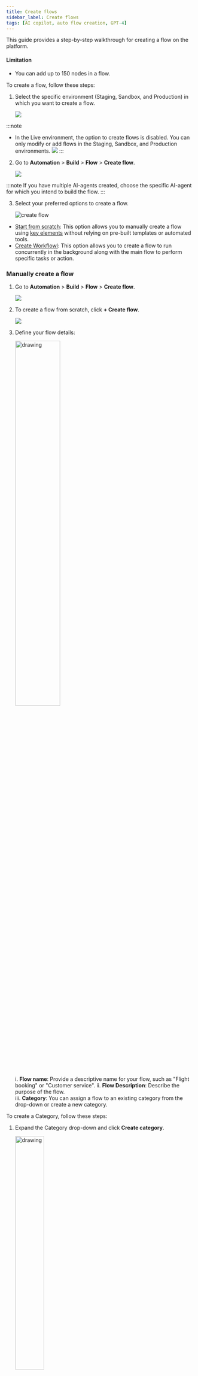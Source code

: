 ```yaml
---
title: Create flows
sidebar_label: Create flows
tags: [AI copilot, auto flow creation, GPT-4] 
---
```


This guide provides a step-by-step walkthrough for creating a flow on the platform.

#### Limitation 

* You can add up to 150 nodes in a flow.

To create a flow, follow these steps:

1. Select the specific environment (Staging, Sandbox, and Production) in which you want to create a flow. 

      ![](https://imgur.com/2XaGItC.png)

:::note
* In the Live environment, the option to create flows is disabled. You can only modify or add flows in the Staging, Sandbox, and Production environments.
![](https://imgur.com/b5oBsqW.png)
:::
      
2. Go to **Automation** > **Build** > **Flow** > **Create flow**.

    ![](https://imgur.com/fK5pmO5.png)
    
:::note
If you have multiple AI-agents created, choose the specific AI-agent for which you intend to build the flow.
:::
    
3. Select your preferred options to create a flow.

   ![create flow](https://cdn.yellowmessenger.com/assets/yellow-docs/createfloe.png)   
    
 * [Start from scratch](#manually-create-a-flow): This option allows you to manually create a flow using [key elements](https://docs.yellow.ai/docs/platform_concepts/studio/build/Flows/flows-overview#key-elements-to-build-a-flow) without relying on pre-built templates or automated tools.
 * [Create Workflowl](#create-a-workflow): This option allows you to create a flow to run concurrently in the background along with the main flow to perform specific tasks or action.

### Manually create a flow

1. Go to **Automation** > **Build** > **Flow** > **Create flow**.

    ![](https://imgur.com/fK5pmO5.png)

2. To create a flow from scratch, click **+ Create flow**.

   ![](https://i.imgur.com/gT5aZAZ.png)

3. Define your flow details:

   <img src="https://i.imgur.com/nRCDd2B.png" alt="drawing" width="50%"/>

   i. **Flow name**: Provide a descriptive name for your flow, such as "Flight booking" or "Customer service".
   ii. **Flow Description**: Describe the purpose of the flow.<br/>
   iii. **Category**: You can assign a flow to an existing category from the drop-down or create a new category.

To create a Category, follow these steps:

1. Expand the Category drop-down and click **Create category**.

   <img src="https://i.imgur.com/p4PZv7Q.png" alt="drawing" width="40%"/>
   
2. Enter the **Name** of the category and click **Create** to create a new category.

    <img src="https://i.imgur.com/3gHRb8G.png" alt="drawing" width="40%"/>

4. Add [nodes](https://docs.yellow.ai/docs/platform_concepts/studio/build/nodes) and build the flow according to your use-case.

   ![image](https://imgur.com/EIt0gea.gif)

* For the flow to work, you need to trigger it. Click [here](https://docs.yellow.ai/docs/platform_concepts/studio/build/Flows/configureflow) for the detailed steps.

## Workflows

Workflows are background processes that are built using only [Action](https://docs.yellow.ai/docs/platform_concepts/studio/build/nodes/action-nodes-overview/action-nodes) or [Logic](https://docs.yellow.ai/docs/platform_concepts/studio/build/nodes/logic-nodes) nodes and operate along with the conversational flow. Workflows enhance the AI-agent's capabilities by performing various tasks such as calling functions, executing APIs, and database operations. This configuration allows you to create workflows that can be linked to categories and invoked as needed within a conversation. For more information on how to call workflows in AI agent Prompt section, click [here](https://docs.yellow.ai/docs/platform_concepts/AIAgent/call-workflow#create-a-workflow).

For example, an action node called [Sync DB](https://docs.yellow.ai/docs/platform_concepts/studio/build/nodes/action-nodes-overview/sync-database) operates in the background, synchronizing data with an external database while the AI-agent executes the rest of the flow.

### Create a workflow via Workflow builder section

To create a Workflow via Workflow builder section, follow these steps:

1. Go to **Automation** > **Workflow builder** > **Create flow**.

   ![](https://cdn.yellowmessenger.com/assets/yellow-docs/workflowcreate.png)

2. Click **+ Create Workflow**.

   <img src="https://cdn.yellowmessenger.com/assets/yellow-docs/workflow.png" alt="drawing" width="100%"/>

3. Enter the following fields:

   <img src="https://cdn.yellowmessenger.com/assets/yellow-docs/createworkflow.png" alt="drawing" width="40%"/>

   i. **Workflow name**: Provide a descriptive name for your Workflow.<br/>
   ii. **Workflow Description**: Describe the purpose or functionality of the Workflow.<br/>
   iii. **Category**: You can assign the Workflow to an existing category or create a new one.

To create a new category for a Workflow, follow these steps:

1. Expand the **Category** drop-down and click **Create category**.

   <img src="https://cdn.yellowmessenger.com/assets/yellow-docs/createworkflowcategory.png" alt="drawing" width="40%"/>
   
2. Enter the **Name** of the category and click **Create** to create a new category.

    <img src="https://imgur.com/VJgYkot.png" alt="drawing" width="40%"/>

* This will create a Workflow.

**Use case**

When a user wants to book a test drive, a Workflow is triggered within the conversation flow to handle the booking logic in the background.

Once the user provides the necessary details such as name, contact number, car model, preferred date, and location, the workflow is called to generate a booking ID using a function or logic node.

The booking ID is then stored in an output variable (for example, {{{booking_id}}}) and displayed to the user in a confirmation message, such as:

> Your test drive has been successfully booked. Your booking ID is: `{{{booking_id}}}`.

This approach allows backend operations like ID generation or data processing to happen in the background using Workflows.

Refer to the following video to see how the Workflow works in the conversational flow:

<video width="600" controls>
  <source src="/files/skill in a flow.mp4" type="video/mp4"/>
</video>

### Create workflow via AI agent prompt section

To create a worflow via AI agent prompt section, follow these steps:

1. Navigate to **Agents** > **Prompts** > **Actions** > **Call workflow**.

    ![](https://cdn.yellowmessenger.com/assets/yellow-docs/callworkflow.png)
    
2. Click **+ Create workflow**.

   <img src="https://cdn.yellowmessenger.com/assets/yellow-docs/createworkflow1.png" alt="drawing" width="40%"/>

3. Provide a **Workflow name** and **Description** to explain the purpose of the workflow.

   <img src="https://cdn.yellowmessenger.com/assets/yellow-docs/workdetails.png" alt="drawing" width="50%"/>
   
4. This will create a new workflow where you can configure with the required input parameters, logic, and output settings.